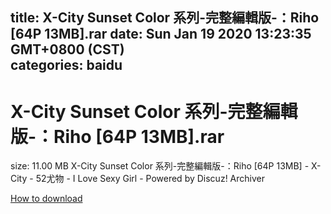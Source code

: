 
title: X-City Sunset Color 系列-完整編輯版-：Riho [64P  13MB].rar
date: Sun Jan 19 2020 13:23:35 GMT+0800 (CST)    
categories: baidu
---

# X-City Sunset Color 系列-完整編輯版-：Riho [64P  13MB].rar
size: 11.00 MB
 X-City Sunset Color 系列-完整編輯版-：Riho [64P 13MB] - X-City - 52尤物 - I Love Sexy Girl - Powered by Discuz! Archiver
 

[How to download](https://bpcam.bemobtrk.com/go/2ceec3aa-1ca2-46d6-b9ff-aaa5c184517c?jno=49)